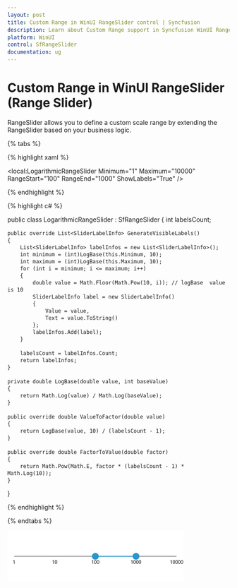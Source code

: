 ```yaml
---
layout: post
title: Custom Range in WinUI RangeSlider control | Syncfusion
description: Learn about Custom Range support in Syncfusion WinUI RangeSlider (Range Slider) control and more details.
platform: WinUI
control: SfRangeSlider
documentation: ug
---
```


# Custom Range in WinUI RangeSlider (Range Slider)

RangeSlider allows you to define a custom scale range by extending the RangeSlider based on your business logic.

{% tabs %}

{% highlight xaml %}

<local:LogarithmicRangeSlider Minimum="1"
                              Maximum="10000"
                              RangeStart="100"
                              RangeEnd="1000"
                              ShowLabels="True" />

{% endhighlight %}

{% highlight c# %}

public class LogarithmicRangeSlider : SfRangeSlider
{
    int labelsCount;

    public override List<SliderLabelInfo> GenerateVisibleLabels()
    {
        List<SliderLabelInfo> labelInfos = new List<SliderLabelInfo>();
        int minimum = (int)LogBase(this.Minimum, 10);
        int maximum = (int)LogBase(this.Maximum, 10);
        for (int i = minimum; i <= maximum; i++)
        {
            double value = Math.Floor(Math.Pow(10, i)); // logBase  value is 10
            SliderLabelInfo label = new SliderLabelInfo()
            {
                Value = value,
                Text = value.ToString()
            };
            labelInfos.Add(label);
        }

        labelsCount = labelInfos.Count;
        return labelInfos;
    }

    private double LogBase(double value, int baseValue)
    {
        return Math.Log(value) / Math.Log(baseValue);
    }

    public override double ValueToFactor(double value)
    {
        return LogBase(value, 10) / (labelsCount - 1);
    }

    public override double FactorToValue(double factor)
    {
        return Math.Pow(Math.E, factor * (labelsCount - 1) * Math.Log(10));
    }
}

{% endhighlight %}

{% endtabs %}

![Range slider with custom range](images/custom-range/slider-customrange.png)
